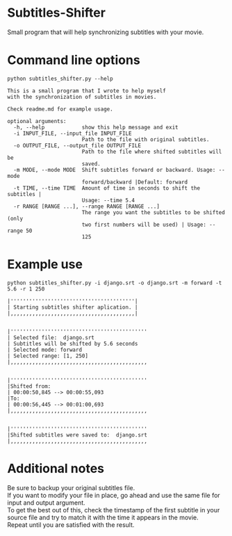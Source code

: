 # Subtitles-Shifter
Small program that will help synchronizing subtitles with your movie.

# Command line options
`python subtitles_shifter.py --help`

```Subtitles Shifter
This is a small program that I wrote to help myself 
with the synchronization of subtitles in movies.

Check readme.md for example usage.

optional arguments:
  -h, --help            show this help message and exit
  -i INPUT_FILE, --input_file INPUT_FILE
                        Path to the file with original subtitles.
  -o OUTPUT_FILE, --output_file OUTPUT_FILE
                        Path to the file where shifted subtitles will be
                        saved.
  -m MODE, --mode MODE  Shift subtitles forward or backward. Usage: --mode
                        forward/backward |Default: forward
  -t TIME, --time TIME  Amount of time in seconds to shift the subtitles |
                        Usage: --time 5.4
  -r RANGE [RANGE ...], --range RANGE [RANGE ...]
                        The range you want the subtitles to be shifted (only
                        two first numbers will be used) | Usage: --range 50
                        125
```
# Example use
`python subtitles_shifter.py -i django.srt -o django.srt -m forward -t 5.6 -r 1 250`

```
|''''''''''''''''''''''''''''''''''''''''|
| Starting subtitles shifter aplication. |
|,,,,,,,,,,,,,,,,,,,,,,,,,,,,,,,,,,,,,,,,| 


|''''''''''''''''''''''''''''''''''''''''''''
| Selected file:  django.srt           
| Subtitles will be shifted by 5.6 seconds   
| Selected mode: forward                     
| Selected range: [1, 250]                     
|,,,,,,,,,,,,,,,,,,,,,,,,,,,,,,,,,,,,,,,,,,,,


|''''''''''''''''''''''''''''''''''''''''''''
|Shifted from:                               
| 00:00:50,845 --> 00:00:55,093              
|To:                                         
| 00:00:56,445 --> 00:01:00,693              
|,,,,,,,,,,,,,,,,,,,,,,,,,,,,,,,,,,,,,,,,,,,,


|''''''''''''''''''''''''''''''''''''''''''''
|Shifted subtitles were saved to:  django.srt   
|,,,,,,,,,,,,,,,,,,,,,,,,,,,,,,,,,,,,,,,,,,,,
```
# Additional notes
Be sure to backup your original subtitles file.  
If you want to modify your file in place, go ahead and use the same file for input and output argument.  
To get the best out of this, check the timestamp of the first subtitle in your source file and try to match it with the time it appears in the movie.  
Repeat until you are satisfied with the result.
